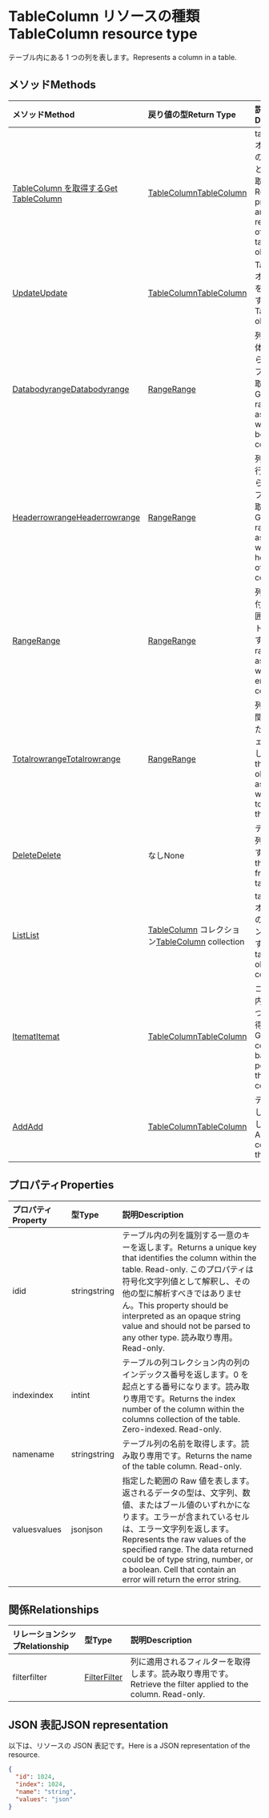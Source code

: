 # <a name="tablecolumn-resource-type"></a><span data-ttu-id="fbd5a-101">TableColumn リソースの種類</span><span class="sxs-lookup"><span data-stu-id="fbd5a-101">TableColumn resource type</span></span>

<span data-ttu-id="fbd5a-102">テーブル内にある 1 つの列を表します。</span><span class="sxs-lookup"><span data-stu-id="fbd5a-102">Represents a column in a table.</span></span>


## <a name="methods"></a><span data-ttu-id="fbd5a-103">メソッド</span><span class="sxs-lookup"><span data-stu-id="fbd5a-103">Methods</span></span>

| <span data-ttu-id="fbd5a-104">メソッド</span><span class="sxs-lookup"><span data-stu-id="fbd5a-104">Method</span></span>           | <span data-ttu-id="fbd5a-105">戻り値の型</span><span class="sxs-lookup"><span data-stu-id="fbd5a-105">Return Type</span></span>    |<span data-ttu-id="fbd5a-106">説明</span><span class="sxs-lookup"><span data-stu-id="fbd5a-106">Description</span></span>|
|:---------------|:--------|:----------|
|[<span data-ttu-id="fbd5a-107">TableColumn を取得する</span><span class="sxs-lookup"><span data-stu-id="fbd5a-107">Get TableColumn</span></span>](../api/tablecolumn_get.md) | [<span data-ttu-id="fbd5a-108">TableColumn</span><span class="sxs-lookup"><span data-stu-id="fbd5a-108">TableColumn</span></span>](tablecolumn.md) |<span data-ttu-id="fbd5a-109">tableColumn オブジェクトのプロパティと関係を読み取ります。</span><span class="sxs-lookup"><span data-stu-id="fbd5a-109">Read properties and relationships of tableColumn object.</span></span>|
|[<span data-ttu-id="fbd5a-110">Update</span><span class="sxs-lookup"><span data-stu-id="fbd5a-110">Update</span></span>](../api/tablecolumn_update.md) | [<span data-ttu-id="fbd5a-111">TableColumn</span><span class="sxs-lookup"><span data-stu-id="fbd5a-111">TableColumn</span></span>](tablecolumn.md) |<span data-ttu-id="fbd5a-112">TableColumn オブジェクトを更新します。</span><span class="sxs-lookup"><span data-stu-id="fbd5a-112">Update TableColumn object.</span></span> |
|[<span data-ttu-id="fbd5a-113">Databodyrange</span><span class="sxs-lookup"><span data-stu-id="fbd5a-113">Databodyrange</span></span>](../api/tablecolumn_databodyrange.md)|[<span data-ttu-id="fbd5a-114">Range</span><span class="sxs-lookup"><span data-stu-id="fbd5a-114">Range</span></span>](range.md)|<span data-ttu-id="fbd5a-115">列のデータ本体に関連付けられた範囲オブジェクトを取得します。</span><span class="sxs-lookup"><span data-stu-id="fbd5a-115">Gets the range object associated with the data body of the column.</span></span>|
|[<span data-ttu-id="fbd5a-116">Headerrowrange</span><span class="sxs-lookup"><span data-stu-id="fbd5a-116">Headerrowrange</span></span>](../api/tablecolumn_headerrowrange.md)|[<span data-ttu-id="fbd5a-117">Range</span><span class="sxs-lookup"><span data-stu-id="fbd5a-117">Range</span></span>](range.md)|<span data-ttu-id="fbd5a-118">列のヘッダー行に関連付けられた範囲オブジェクトを取得します。</span><span class="sxs-lookup"><span data-stu-id="fbd5a-118">Gets the range object associated with the header row of the column.</span></span>|
|[<span data-ttu-id="fbd5a-119">Range</span><span class="sxs-lookup"><span data-stu-id="fbd5a-119">Range</span></span>](../api/tablecolumn_range.md)|[<span data-ttu-id="fbd5a-120">Range</span><span class="sxs-lookup"><span data-stu-id="fbd5a-120">Range</span></span>](range.md)|<span data-ttu-id="fbd5a-121">列全体に関連付けられた範囲オブジェクトを取得します。</span><span class="sxs-lookup"><span data-stu-id="fbd5a-121">Gets the range object associated with the entire column.</span></span>|
|[<span data-ttu-id="fbd5a-122">Totalrowrange</span><span class="sxs-lookup"><span data-stu-id="fbd5a-122">Totalrowrange</span></span>](../api/tablecolumn_totalrowrange.md)|[<span data-ttu-id="fbd5a-123">Range</span><span class="sxs-lookup"><span data-stu-id="fbd5a-123">Range</span></span>](range.md)|<span data-ttu-id="fbd5a-124">列の集計行に関連付けられた範囲オブジェクトを取得します。</span><span class="sxs-lookup"><span data-stu-id="fbd5a-124">Gets the range object associated with the totals row of the column.</span></span>|
|[<span data-ttu-id="fbd5a-125">Delete</span><span class="sxs-lookup"><span data-stu-id="fbd5a-125">Delete</span></span>](../api/tablecolumn_delete.md)|<span data-ttu-id="fbd5a-126">なし</span><span class="sxs-lookup"><span data-stu-id="fbd5a-126">None</span></span>|<span data-ttu-id="fbd5a-127">テーブルから列を削除します。</span><span class="sxs-lookup"><span data-stu-id="fbd5a-127">Deletes the column from the table.</span></span>|
|[<span data-ttu-id="fbd5a-128">List</span><span class="sxs-lookup"><span data-stu-id="fbd5a-128">List</span></span>](../api/tablecolumn_list.md) | <span data-ttu-id="fbd5a-129">[TableColumn](tablecolumn.md) コレクション</span><span class="sxs-lookup"><span data-stu-id="fbd5a-129">[TableColumn](tablecolumn.md) collection</span></span> |<span data-ttu-id="fbd5a-130">tableColumn オブジェクトのコレクションを取得します。</span><span class="sxs-lookup"><span data-stu-id="fbd5a-130">Get tableColumn object collection.</span></span> |
|[<span data-ttu-id="fbd5a-131">Itemat</span><span class="sxs-lookup"><span data-stu-id="fbd5a-131">Itemat</span></span>](../api/tablecolumncollection_itemat.md)|[<span data-ttu-id="fbd5a-132">TableColumn</span><span class="sxs-lookup"><span data-stu-id="fbd5a-132">TableColumn</span></span>](tablecolumn.md)|<span data-ttu-id="fbd5a-133">コレクション内の位置に基づいて列を取得します。</span><span class="sxs-lookup"><span data-stu-id="fbd5a-133">Gets a column based on its position in the collection.</span></span>|
|[<span data-ttu-id="fbd5a-134">Add</span><span class="sxs-lookup"><span data-stu-id="fbd5a-134">Add</span></span>](../api/tablecolumncollection_add.md)|[<span data-ttu-id="fbd5a-135">TableColumn</span><span class="sxs-lookup"><span data-stu-id="fbd5a-135">TableColumn</span></span>](tablecolumn.md)|<span data-ttu-id="fbd5a-136">テーブルに新しい列を追加します。</span><span class="sxs-lookup"><span data-stu-id="fbd5a-136">Adds a new column to the table.</span></span>|

## <a name="properties"></a><span data-ttu-id="fbd5a-137">プロパティ</span><span class="sxs-lookup"><span data-stu-id="fbd5a-137">Properties</span></span>
| <span data-ttu-id="fbd5a-138">プロパティ</span><span class="sxs-lookup"><span data-stu-id="fbd5a-138">Property</span></span>     | <span data-ttu-id="fbd5a-139">型</span><span class="sxs-lookup"><span data-stu-id="fbd5a-139">Type</span></span>   |<span data-ttu-id="fbd5a-140">説明</span><span class="sxs-lookup"><span data-stu-id="fbd5a-140">Description</span></span>|
|:---------------|:--------|:----------|
|<span data-ttu-id="fbd5a-141">id</span><span class="sxs-lookup"><span data-stu-id="fbd5a-141">id</span></span>|<span data-ttu-id="fbd5a-142">string</span><span class="sxs-lookup"><span data-stu-id="fbd5a-142">string</span></span>|<span data-ttu-id="fbd5a-143">テーブル内の列を識別する一意のキーを返します。</span><span class="sxs-lookup"><span data-stu-id="fbd5a-143">Returns a unique key that identifies the column within the table. Read-only.</span></span> <span data-ttu-id="fbd5a-144">このプロパティは符号化文字列値として解釈し、その他の型に解析すべきではありません。</span><span class="sxs-lookup"><span data-stu-id="fbd5a-144">This property should be interpreted as an opaque string value and should not be parsed to any other type.</span></span> <span data-ttu-id="fbd5a-145">読み取り専用。</span><span class="sxs-lookup"><span data-stu-id="fbd5a-145">Read-only.</span></span>|
|<span data-ttu-id="fbd5a-146">index</span><span class="sxs-lookup"><span data-stu-id="fbd5a-146">index</span></span>|<span data-ttu-id="fbd5a-147">int</span><span class="sxs-lookup"><span data-stu-id="fbd5a-147">int</span></span>|<span data-ttu-id="fbd5a-p102">テーブルの列コレクション内の列のインデックス番号を返します。0 を起点とする番号になります。読み取り専用です。</span><span class="sxs-lookup"><span data-stu-id="fbd5a-p102">Returns the index number of the column within the columns collection of the table. Zero-indexed. Read-only.</span></span>|
|<span data-ttu-id="fbd5a-151">name</span><span class="sxs-lookup"><span data-stu-id="fbd5a-151">name</span></span>|<span data-ttu-id="fbd5a-152">string</span><span class="sxs-lookup"><span data-stu-id="fbd5a-152">string</span></span>|<span data-ttu-id="fbd5a-p103">テーブル列の名前を取得します。読み取り専用です。</span><span class="sxs-lookup"><span data-stu-id="fbd5a-p103">Returns the name of the table column. Read-only.</span></span>|
|<span data-ttu-id="fbd5a-155">values</span><span class="sxs-lookup"><span data-stu-id="fbd5a-155">values</span></span>|<span data-ttu-id="fbd5a-156">json</span><span class="sxs-lookup"><span data-stu-id="fbd5a-156">json</span></span>|<span data-ttu-id="fbd5a-p104">指定した範囲の Raw 値を表します。返されるデータの型は、文字列、数値、またはブール値のいずれかになります。エラーが含まれているセルは、エラー文字列を返します。</span><span class="sxs-lookup"><span data-stu-id="fbd5a-p104">Represents the raw values of the specified range. The data returned could be of type string, number, or a boolean. Cell that contain an error will return the error string.</span></span>|

## <a name="relationships"></a><span data-ttu-id="fbd5a-160">関係</span><span class="sxs-lookup"><span data-stu-id="fbd5a-160">Relationships</span></span>
| <span data-ttu-id="fbd5a-161">リレーションシップ</span><span class="sxs-lookup"><span data-stu-id="fbd5a-161">Relationship</span></span> | <span data-ttu-id="fbd5a-162">型</span><span class="sxs-lookup"><span data-stu-id="fbd5a-162">Type</span></span>   |<span data-ttu-id="fbd5a-163">説明</span><span class="sxs-lookup"><span data-stu-id="fbd5a-163">Description</span></span>|
|:---------------|:--------|:----------|
|<span data-ttu-id="fbd5a-164">filter</span><span class="sxs-lookup"><span data-stu-id="fbd5a-164">filter</span></span>|[<span data-ttu-id="fbd5a-165">Filter</span><span class="sxs-lookup"><span data-stu-id="fbd5a-165">Filter</span></span>](filter.md)|<span data-ttu-id="fbd5a-p105">列に適用されるフィルターを取得します。読み取り専用です。</span><span class="sxs-lookup"><span data-stu-id="fbd5a-p105">Retrieve the filter applied to the column. Read-only.</span></span>|

## <a name="json-representation"></a><span data-ttu-id="fbd5a-168">JSON 表記</span><span class="sxs-lookup"><span data-stu-id="fbd5a-168">JSON representation</span></span>

<span data-ttu-id="fbd5a-169">以下は、リソースの JSON 表記です。</span><span class="sxs-lookup"><span data-stu-id="fbd5a-169">Here is a JSON representation of the resource.</span></span>

<!-- {
  "blockType": "resource",
  "optionalProperties": [

  ],
  "@odata.type": "microsoft.graph.tableColumn"
}-->

```json
{
  "id": 1024,
  "index": 1024,
  "name": "string",
  "values": "json"
}

```

<!-- uuid: 8fcb5dbc-d5aa-4681-8e31-b001d5168d79
2015-10-25 14:57:30 UTC -->
<!-- {
  "type": "#page.annotation",
  "description": "TableColumn resource",
  "keywords": "",
  "section": "documentation",
  "tocPath": ""
}-->
